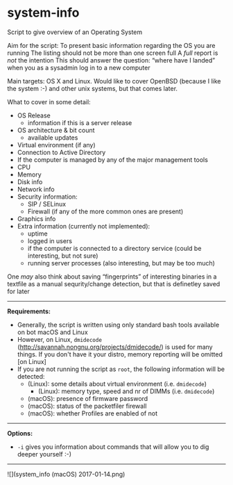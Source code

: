 # system-info
Script to give overview of an Operating System

Aim for the script:
To present basic information regarding the OS you are running
The listing should not be more than one screen full
A *full* report is *not* the intention
This should answer the question: “where have I landed” when you as a sysadmin log in to a new computer

Main targets: OS X and Linux. Would like to cover OpenBSD (because I like the system :-) and other unix systems, but that comes later.

What to cover in some detail:

* OS Release 
	* information if this is a server release 
* OS architecture & bit count 
	* available updates 
* Virtual environment (if any)
* Connection to Active Directory
* If the computer is managed by any of the major management tools 
* CPU 
* Memory 
* Disk info
* Network info
* Security information: 
	* SIP / SELinux 
	* Firewall (if any of the more common ones are present) 
* Graphics info
* Extra information (currently not implemented): 
	* uptime 
	* logged in users 
	* if the computer is connected to a directory service (could be interesting, but not sure) 
	* running server processes (also interesting, but may be too much) 

One *may* also think about saving “fingerprints” of interesting binaries in a textfile
as a manual sequrity/change detection, but that is definetley saved for later

-----

**Requirements:**

* Generally, the script is written using only standard bash tools available on bot macOS and Linux
* However, on Linux, `dmidecode` (http://savannah.nongnu.org/projects/dmidecode/) is used for many things. If you don't have it your distro, memory reporting will be omitted [on Linux]
* If you are not running the script as `root`, the following information will be detected:
	* (Linux): some details about virtual environment (i.e. `dmidecode`)
        * (Linux): memory type, speed and nr of DIMMs (i.e. `dmidecode`)
	* (macOS): presence of firmware password
	* (macOS): status of the packetfiler firewall
	* (macOS): whether Profiles are enabled of not

-----

**Options:**

* `-i` gives you information about commands that will allow you to dig deeper yourself :-)

-----


![](system_info (macOS) 2017-01-14.png)
